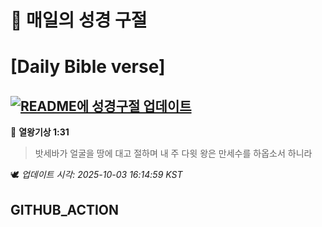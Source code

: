 # 🙏 매일의 성경 구절
# [Daily Bible verse]
## [![README에 성경구절 업데이트](https://github.com/DONGSUKA/first_test/actions/workflows/update-readme-bible.yml/badge.svg)](https://github.com/DONGSUKA/first_test/actions/workflows/update-readme-bible.yml)
<!-- START_BIBLE_VERSE -->
📖 **열왕기상 1:31**
> 밧세바가 얼굴을 땅에 대고 절하며 내 주 다윗 왕은 만세수를 하옵소서 하니라

🕊️ _업데이트 시각: 2025-10-03 16:14:59 KST_
  <!-- END_BIBLE_VERSE -->
## GITHUB_ACTION
